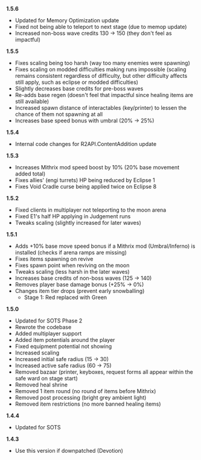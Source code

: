 **1.5.6**

- Updated for Memory Optimization update
- Fixed not being able to teleport to next stage (due to memop update)
- Increased non-boss wave credits 130 -> 150 (they don't feel as impactful)

**1.5.5**

- Fixes scaling being too harsh (way too many enemies were spawning)
- Fixes scaling on modded difficulties making runs impossible (scaling remains consistent regardless of difficulty, but other difficulty affects still apply, such as eclipse or modded difficulties)
- Slightly decreases base credits for pre-boss waves
- Re-adds base regen (doesn't feel that impactful since healing items are still available)
- Increased spawn distance of interactables (key/printer) to lessen the chance of them not spawning at all
- Increases base speed bonus with umbral (20% -> 25%)

**1.5.4**

- Internal code changes for R2API.ContentAddition update

**1.5.3**

- Increases Mithrix mod speed boost by 10% (20% base movement added total)
- Fixes allies' (engi turrets) HP being reduced by Eclipse 1
- Fixes Void Cradle curse being applied twice on Eclipse 8

**1.5.2**

- Fixed clients in multiplayer not teleporting to the moon arena
- Fixed E1's half HP applying in Judgement runs
- Tweaks scaling (slightly increased for later waves)

**1.5.1**

- Adds +10% base move speed bonus if a Mithrix mod (Umbral/Inferno) is installed (checks if arena ramps are missing)
- Fixes items spawning on revive
- Fixes spawn point when reviving on the moon
- Tweaks scaling (less harsh in the later waves)
- Increases base credits of non-boss waves (125 -> 140) 
- Removes player base damage bonus (+25% -> 0%)
- Changes item tier drops (prevent early snowballing)
    - Stage 1: Red replaced with Green

**1.5.0**

- Updated for SOTS Phase 2
- Rewrote the codebase
- Added multiplayer support
- Added item potentials around the player
- Fixed equipment potential not showing
- Increased scaling
- Increased initial safe radius (15 -> 30)
- Increased active safe radius (60 -> 75)
- Removed bazaar (printer, keyboxes, request forms all appear within the safe ward on stage start)
- Removed heal shrine
- Removed 1 item round (no round of items before Mithrix)
- Removed post processing (bright grey ambient light)
- Removed item restrictions (no more banned healing items)

**1.4.4**

- Updated for SOTS

**1.4.3**

- Use this version if downpatched (Devotion)
